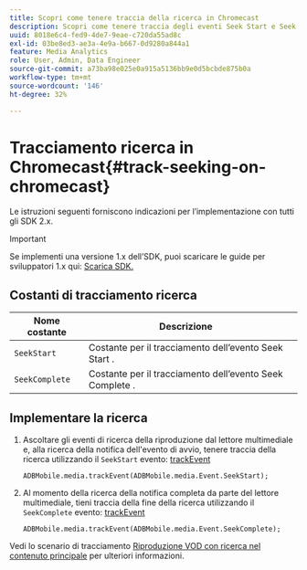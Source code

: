```yaml
---
title: Scopri come tenere traccia della ricerca in Chromecast
description: Scopri come tenere traccia degli eventi Seek Start e Seek Complete utilizzando Media SDK in Chromecast.
uuid: 8018e6c4-fed9-4de7-9eae-c720da55ad8c
exl-id: 03be8ed3-ae3a-4e9a-b667-0d9280a844a1
feature: Media Analytics
role: User, Admin, Data Engineer
source-git-commit: a73ba98e025e0a915a5136bb9e0d5bcbde875b0a
workflow-type: tm+mt
source-wordcount: '146'
ht-degree: 32%

---
```


# Tracciamento ricerca in Chromecast{#track-seeking-on-chromecast}

Le istruzioni seguenti forniscono indicazioni per l’implementazione con tutti gli SDK 2.x.

>[!IMPORTANT]
>
>Se implementi una versione 1.x dell’SDK, puoi scaricare le guide per sviluppatori 1.x qui: [Scarica SDK.](/help/getting-started/download-sdks.md)

## Costanti di tracciamento ricerca

| Nome costante | Descrizione     |
|---|---|
| `SeekStart` | Costante per il tracciamento dell’evento Seek Start . |
| `SeekComplete` | Costante per il tracciamento dell’evento Seek Complete . |

## Implementare la ricerca

1. Ascoltare gli eventi di ricerca della riproduzione dal lettore multimediale e, alla ricerca della notifica dell&#39;evento di avvio, tenere traccia della ricerca utilizzando il `SeekStart` evento: [trackEvent](https://adobe-marketing-cloud.github.io/media-sdks/reference/chromecast/ADBMobile.media.html#.trackEvent)

   ```
   ADBMobile.media.trackEvent(ADBMobile.media.Event.SeekStart);
   ```

1. Al momento della ricerca della notifica completa da parte del lettore multimediale, tieni traccia della fine della ricerca utilizzando il `SeekComplete` evento: [trackEvent](https://adobe-marketing-cloud.github.io/media-sdks/reference/chromecast/ADBMobile.media.html#.trackEvent)

   ```
   ADBMobile.media.trackEvent(ADBMobile.media.Event.SeekComplete);
   ```

Vedi lo scenario di tracciamento [Riproduzione VOD con ricerca nel contenuto principale](/help/use-cases/tracking-scenarios/vod-seeking.md) per ulteriori informazioni.

